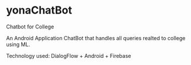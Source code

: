 # yonaChatBot
Chatbot for College


An Android Application ChatBot that handles all queries realted to college using ML. 

Technology used: DialogFlow + Android + Firebase
